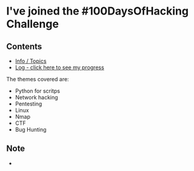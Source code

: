 # I've joined the #100DaysOfHacking Challenge

## Contents
* [Info / Topics](README.md)
* [Log - click here to see my progress](log.md)

The themes covered are:

* Python for scritps
* Network hacking
* Pentesting
* Linux
* Nmap
* CTF
* Bug Hunting

## Note

* 

